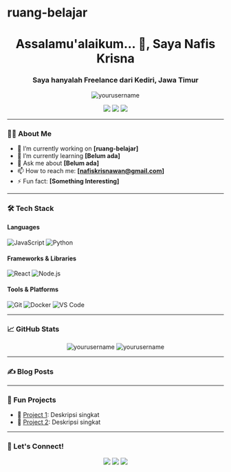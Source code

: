 # ruang-belajar
<!-- Profil GitHub README -->

<h1 align="center">Assalamu'alaikum... 🙏, Saya Nafis Krisna</h1>
<h3 align="center">Saya hanyalah Freelance dari Kediri, Jawa Timur</h3>

<p align="center">
  <img src="https://komarev.com/ghpvc/?username=yourusername&label=Profile%20views&color=0e75b6&style=flat" alt="yourusername" />
</p>

<p align="center">
  <a href="https://twitter.com/yourusername"><img src="https://img.shields.io/twitter/follow/yourusername?logo=twitter&style=for-the-badge" /></a>
  <a href="https://linkedin.com/in/mukhamad-nafis-krisnawan"><img src="https://img.shields.io/badge/-LinkedIn-blue?style=for-the-badge&logo=Linkedin&logoColor=white" /></a>
  <a href="https://dev.to/yourusername"><img src="https://img.shields.io/badge/dev.to-0A0A0A?style=for-the-badge&logo=devdotto&logoColor=white" /></a>
</p>

---

### 🧑‍💻 About Me

- 🔭 I’m currently working on **[ruang-belajar]**
- 🌱 I’m currently learning **[Belum ada]**
- 💬 Ask me about **[Belum ada]**
- 📫 How to reach me: **[nafiskrisnawan@gmail.com]**
- ⚡ Fun fact: **[Something Interesting]**

---

### 🛠️ Tech Stack

#### Languages
![JavaScript](https://img.shields.io/badge/-JavaScript-black?style=flat-square&logo=javascript)
![Python](https://img.shields.io/badge/-Python-black?style=flat-square&logo=python)

#### Frameworks & Libraries
![React](https://img.shields.io/badge/-React-black?style=flat-square&logo=react)
![Node.js](https://img.shields.io/badge/-Node.js-black?style=flat-square&logo=node.js)

#### Tools & Platforms
![Git](https://img.shields.io/badge/-Git-black?style=flat-square&logo=git)
![Docker](https://img.shields.io/badge/-Docker-black?style=flat-square&logo=docker)
![VS Code](https://img.shields.io/badge/-VS%20Code-black?style=flat-square&logo=visual-studio-code)

---

### 📈 GitHub Stats

<p align="center">
  <img src="https://github-readme-stats.vercel.app/api?username=yourusername&show_icons=true&theme=tokyonight" alt="yourusername" />
  <img src="https://github-readme-stats.vercel.app/api/top-langs/?username=yourusername&layout=compact&theme=tokyonight" alt="yourusername" />
</p>

---

### ✍️ Blog Posts
<!-- BLOG-POST-LIST:START -->
<!-- Tambahkan daftar blog secara otomatis dengan GitHub Action seperti dev.to feed -->
<!-- BLOG-POST-LIST:END -->

---

### 🧠 Fun Projects

- 🚀 [Project 1](https://github.com/yourusername/project1): Deskripsi singkat
- 🧩 [Project 2](https://github.com/yourusername/project2): Deskripsi singkat

---

### 🤝 Let's Connect!

<p align="center">
  <a href="emailto:nafiskrisnawan@gmail.com"><img src="https://img.shields.io/badge/-Email-D14836?style=for-the-badge&logo=gmail&logoColor=white" /></a>
  <a href="https://linkedin.com/in/mukhamad-nafis-krisnawan"><img src="https://img.shields.io/badge/-LinkedIn-0077B5?style=for-the-badge&logo=linkedin&logoColor=white" /></a>
  <a href="https://yourwebsite.com"><img src="https://img.shields.io/badge/-Website-0A0A0A?style=for-the-badge&logo=Firefox&logoColor=white" /></a>
</p>
